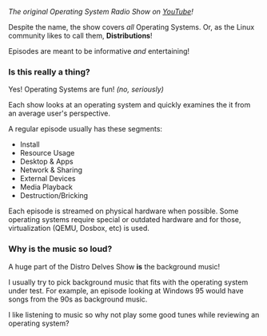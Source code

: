 _The original Operating System Radio Show on [YouTube](https://www.youtube.com/playlist?list=PLTGHiAlif1EhnNQozcSwu2ZSt7oDWaX0J)!_

Despite the name, the show covers _all_ Operating Systems. Or, as the Linux community likes to call them, **Distributions**!

Episodes are meant to be informative _and_ entertaining!

### Is this really a thing?

Yes! Operating Systems are fun! _(no, seriously)_

Each show looks at an operating system and quickly examines the it from an average user's perspective.

A regular episode usually has these segments:

- Install
- Resource Usage
- Desktop & Apps
- Network & Sharing
- External Devices
- Media Playback
- Destruction/Bricking

Each episode is streamed on physical hardware when possible. Some operating systems require special or outdated hardware and for those, virtualization (QEMU, Dosbox, etc) is used.

### Why is the music so loud?

A huge part of the Distro Delves Show **is** the background music!

I usually try to pick background music that fits with the operating system under test. For example, an episode looking at Windows 95 would have songs from the 90s as background music.

I like listening to music so why not play some good tunes while reviewing an operating system?
